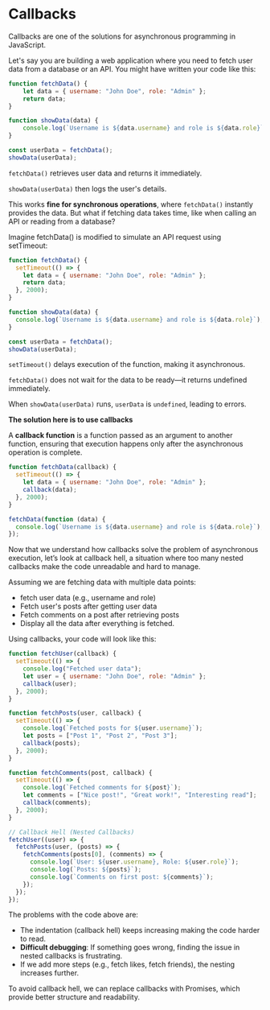 # Callbacks

Callbacks are one of the solutions for asynchronous programming in JavaScript.

Let's say you are building a web application where you need to fetch user data from a database or an API. You might have
written your code like this:

```JavaScript
function fetchData() {
    let data = { username: "John Doe", role: "Admin" };
    return data;
}

function showData(data) {
    console.log(`Username is ${data.username} and role is ${data.role}`);
}

const userData = fetchData();
showData(userData);
```

`fetchData()` retrieves user data and returns it immediately.

`showData(userData)` then logs the user's details.

This works **fine for synchronous operations**, where `fetchData()` instantly provides the data. But what if fetching
data takes time, like when calling an API or reading from a database?

Imagine fetchData() is modified to simulate an API request using setTimeout:

```JavaScript
function fetchData() {
  setTimeout(() => {
    let data = { username: "John Doe", role: "Admin" };
    return data;
  }, 2000);
}

function showData(data) {
  console.log(`Username is ${data.username} and role is ${data.role}`);
}

const userData = fetchData();
showData(userData);
```

`setTimeout()` delays execution of the function, making it asynchronous.

`fetchData()` does not wait for the data to be ready—it returns undefined immediately.

When `showData(userData)` runs, `userData` is `undefined`, leading to errors.

**The solution here is to use callbacks**

A **callback function** is a function passed as an argument to another function, ensuring that execution happens 
only after the asynchronous operation is complete.

```JavaScript
function fetchData(callback) {
  setTimeout(() => {
    let data = { username: "John Doe", role: "Admin" };
    callback(data);
  }, 2000);
}

fetchData(function (data) {
  console.log(`Username is ${data.username} and role is ${data.role}`);
});
```

Now that we understand how callbacks solve the problem of asynchronous execution, let’s look at callback hell, a
situation where too many nested callbacks make the code unreadable and hard to manage.

Assuming we are fetching data with multiple data points:
- fetch user data (e.g., username and role)
- Fetch user's posts after getting user data
- Fetch comments on a post after retrieving posts
- Display all the data after everything is fetched.

Using callbacks, your code will look like this:
```JavaScript
function fetchUser(callback) {
  setTimeout(() => {
    console.log("Fetched user data");
    let user = { username: "John Doe", role: "Admin" };
    callback(user);
  }, 2000);
}

function fetchPosts(user, callback) {
  setTimeout(() => {
    console.log(`Fetched posts for ${user.username}`);
    let posts = ["Post 1", "Post 2", "Post 3"];
    callback(posts);
  }, 2000);
}

function fetchComments(post, callback) {
  setTimeout(() => {
    console.log(`Fetched comments for ${post}`);
    let comments = ["Nice post!", "Great work!", "Interesting read"];
    callback(comments);
  }, 2000);
}

// Callback Hell (Nested Callbacks)
fetchUser((user) => {
  fetchPosts(user, (posts) => {
    fetchComments(posts[0], (comments) => {
      console.log(`User: ${user.username}, Role: ${user.role}`);
      console.log(`Posts: ${posts}`);
      console.log(`Comments on first post: ${comments}`);
    });
  });
});
```
The problems with the code above are:
- The indentation (callback hell) keeps increasing making the code harder to read.
- **Difficult debugging**: If something goes wrong, finding the issue in nested callbacks is frustrating.
-  If we add more steps (e.g., fetch likes, fetch friends), the nesting increases further.

To avoid callback hell, we can replace callbacks with Promises, which provide better structure and readability.